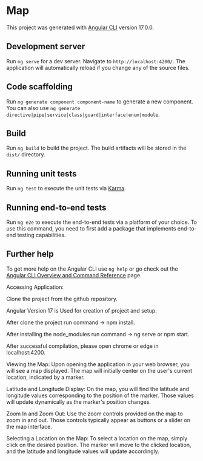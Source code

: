 # Map

This project was generated with [Angular CLI](https://github.com/angular/angular-cli) version 17.0.0.

## Development server

Run `ng serve` for a dev server. Navigate to `http://localhost:4200/`. The application will automatically reload if you change any of the source files.

## Code scaffolding

Run `ng generate component component-name` to generate a new component. You can also use `ng generate directive|pipe|service|class|guard|interface|enum|module`.

## Build

Run `ng build` to build the project. The build artifacts will be stored in the `dist/` directory.

## Running unit tests

Run `ng test` to execute the unit tests via [Karma](https://karma-runner.github.io).

## Running end-to-end tests

Run `ng e2e` to execute the end-to-end tests via a platform of your choice. To use this command, you need to first add a package that implements end-to-end testing capabilities.

## Further help

To get more help on the Angular CLI use `ng help` or go check out the [Angular CLI Overview and Command Reference](https://angular.io/cli) page.


Accessing Application:

Clone the project from the github repository. 

Angular Version 17 is Used for creation of project and setup.

After clone the project run command -> npm install. 

After installing the node_modules run command -> ng serve or npm start.

After successful compilation, please open chrome or edge in localhost:4200.

Viewing the Map:
Upon opening the application in your web browser, you will see a map displayed.
The map will initially center on the user's current location, indicated by a marker.


Latitude and Longitude Display:
On the map, you will find the latitude and longitude values corresponding to the position of the marker.
Those values will update dynamically as the marker's position changes.


Zoom In and Zoom Out:
Use the zoom controls provided on the map to zoom in and out.
Those controls typically appear as buttons or a slider on the map interface.

Selecting a Location on the Map:
To select a location on the map, simply click on the desired position.
The marker will move to the clicked location, and the latitude and longitude values will update accordingly.